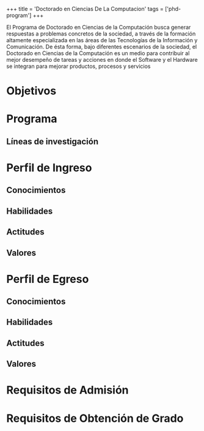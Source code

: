 +++
title = 'Doctorado en Ciencias De La Computacion'
tags = ['phd-program']
+++

El Programa de Doctorado en Ciencias de la Computación busca generar respuestas a problemas concretos de la sociedad, a través de la formación altamente especializada en las áreas de las Tecnologías de la Información y Comunicación. De ésta forma, bajo diferentes escenarios de la sociedad, el Doctorado en Ciencias de la Computación es un medio para contribuir al mejor desempeño de tareas y acciones en donde el Software y el Hardware se integran para mejorar productos, procesos y servicios

# Objetivos

# Programa

## Líneas de investigación

# Perfil de Ingreso

## Conocimientos

## Habilidades

## Actitudes

## Valores

# Perfil de Egreso

## Conocimientos

## Habilidades

## Actitudes

## Valores

# Requisitos de Admisión

# Requisitos de Obtención de Grado
